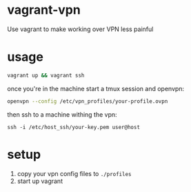 vagrant-vpn
===========

Use vagrant to make working over VPN less painful

usage
=====
```sh
vagrant up && vagrant ssh
```
once you're in the machine start a tmux session and openvpn:
```sh
openvpn --config /etc/vpn_profiles/your-profile.ovpn
```
then ssh to a machine withing the vpn:
```
ssh -i /etc/host_ssh/your-key.pem user@host
```

setup
=====
1. copy your vpn config files to `./profiles`
2. start up vagrant

